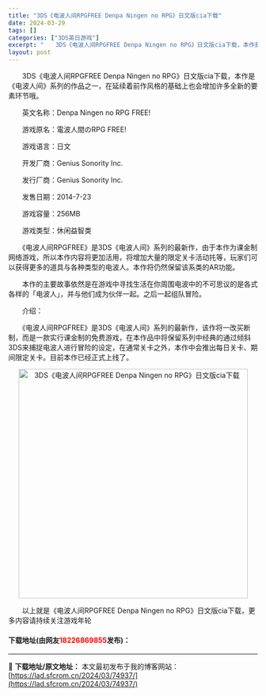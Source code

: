 ```yaml
---
title: "3DS《电波人间RPGFREE Denpa Ningen no RPG》日文版cia下载"
date: 2024-03-29
tags: []
categories: ["3DS英日游戏"]
excerpt: "　　3DS《电波人间RPGFREE Denpa Ningen no RPG》日文版cia下载，本作是《电波人间》系列的作品之一，在延续着前作风格的基础上也会增加许多全新的要素环节哦。 　　英文名称：Denpa Ningen no RPG FREE! 　　游戏原名：電波人間のRPG FREE! 　　游&hellip;"
layout: post
---
```


 <p>　　3DS《电波人间RPGFREE Denpa Ningen no RPG》日文版cia下载，本作是《电波人间》系列的作品之一，在延续着前作风格的基础上也会增加许多全新的要素环节哦。</p> <p>　　英文名称：Denpa Ningen no RPG FREE!</p> <p>　　游戏原名：電波人間のRPG FREE!</p> <p>　　游戏语言：日文</p> <p>　　开发厂商：Genius Sonority Inc.</p> <p>　　发行厂商：Genius Sonority Inc.</p> <p>　　发售日期：2014-7-23</p> <p>　　游戏容量：256MB</p> <p>　　游戏类型：休闲益智类</p> <p>　　《电波人间RPGFREE》是3DS《电波人间》系列的最新作，由于本作为课金制网络游戏，所以本作内容将更加活用，将增加大量的限定关卡活动扥等，玩家们可以获得更多的道具与各种类型的电波人。本作将仍然保留该系类的AR功能。</p> <p>　　本作的主要故事依然是在游戏中寻找生活在你周围电波中的不可思议的是各式各样的「电波人」，并与他们成为伙伴一起。之后一起组队冒险。</p> <p>　　介绍：</p> <p>　　《电波人间RPGFREE》是3DS《电波人间》系列的最新作，该作将一改买断制，而是一款实行课金制的免费游戏，在本作品中将保留系列中经典的通过倾斜3DS来捕捉电波人进行冒险的设定，在通常关卡之外，本作中会推出每日关卡、期间限定关卡。目前本作已经正式上线了。</p> <p align="center"><img align="" border="0" src="https://lad.sfcrom.cn/wp-content/uploads/2024/03/20240329_660633e469608.jpg" width="463" alt="3DS《电波人间RPGFREE Denpa Ningen no RPG》日文版cia下载" /></p> <p>　　以上就是《电波人间RPGFREE Denpa Ningen no RPG》日文版cia下载，更多内容请持续关注游戏年轮</p> <p><h4>下载地址(由网友<font color="red">18226869855</font>发布)：</h4></p> 

---
📖 **下载地址/原文地址：** 本文最初发布于我的博客网站：[https://lad.sfcrom.cn/2024/03/74937/](https://lad.sfcrom.cn/2024/03/74937/)
